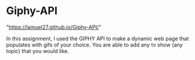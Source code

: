 # Giphy-API
"https://lamuel27.github.io/Giphy-API/"

In this assignment, I used the GIPHY API to make a dynamic web page that populates with gifs of your choice. You are able to add any tv show (any topic) that you would like.
